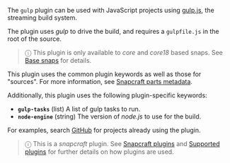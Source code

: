 The `gulp` plugin can be used with JavaScript projects using [gulp.js](https://gulpjs.com/), the streaming build system.

The plugin uses *gulp* to drive the build, and requires a `gulpfile.js` in the root of the source.

> ⓘ This plugin is only available to _core_ and _core18_ based snaps. See [Base snaps](/t/base-snaps/11198) for details.

This plugin uses the common plugin keywords as well as those for "sources". For more information, see [Snapcraft parts metadata](/t/snapcraft-parts-metadata/8336).

Additionally, this plugin uses the following plugin-specific keywords:

- **`gulp-tasks`** (list)
  A list of gulp tasks to run.
- **`node-engine`** (string)
  The version of *node.js* to use for the build.

For examples, search [GitHub](https://github.com/search?q=path%3Asnapcraft.yaml+%22plugin%3A+gulp%22&type=Code) for projects already using the plugin.

> ⓘ  This is a *snapcraft* plugin. See [Snapcraft plugins](/t/snapcraft-plugins/4284) and [Supported plugins](/t/supported-plugins/8080) for further details on how plugins are used.